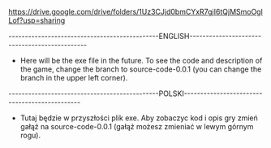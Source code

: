 https://drive.google.com/drive/folders/1Uz3CJjd0bmCYxR7gjI6tQjMSmoOglLof?usp=sharing


----------------------------------------------ENGLISH----------------------------------------------

* Here will be the exe file in the future. To see the code and description of the game, change the branch to source-code-0.0.1 (you can change the branch in the upper left corner).

----------------------------------------------POLSKI----------------------------------------------

* Tutaj będzie w przyszłości plik exe. Aby zobaczyc kod i opis gry zmień gałąź na source-code-0.0.1 (gałąź możesz zmieniać w lewym górnym rogu).
